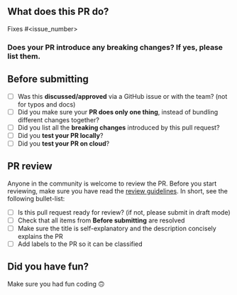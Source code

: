 ## What does this PR do?

<!--
Please include a summary of the change and which issue is fixed.
Please also include relevant motivation and context.
List any dependencies that are required for this change.
-->

Fixes #\<issue_number>

### Does your PR introduce any breaking changes? If yes, please list them.

<!-- FILL IN or None -->

## Before submitting

- [ ] Was this **discussed/approved** via a GitHub issue or with the team? (not for typos and docs)
- [ ] Did you make sure your **PR does only one thing**, instead of bundling different changes together?
- [ ] Did you list all the **breaking changes** introduced by this pull request?
- [ ] Did you **test your PR locally**?
- [ ] Did you **test your PR on cloud**?

## PR review

Anyone in the community is welcome to review the PR.
Before you start reviewing, make sure you have read
the [review guidelines](https://github.com/PyTorchLightning/pytorch-lightning/wiki/Review-guidelines). In short, see the
following bullet-list:

- [ ] Is this pull request ready for review? (if not, please submit in draft mode)
- [ ] Check that all items from **Before submitting** are resolved
- [ ] Make sure the title is self-explanatory and the description concisely explains the PR
- [ ] Add labels to the PR so it can be classified

## Did you have fun?

Make sure you had fun coding 🙃
